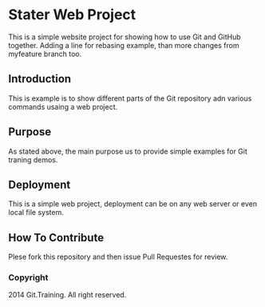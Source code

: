 # Stater Web Project

This is a simple website project for showing how to use Git and GitHub together. Adding a line for rebasing example, than
more changes from  myfeature branch too.

## Introduction

This is example is to show different parts of the Git repository adn various commands usaing a web project.

## Purpose

As stated above, the main purpose us to provide simple examples for Git traning demos.

## Deployment

This is a simple web project, deployment can be on any web server or even local file system.

## How To Contribute

Plese fork this repository and then issue Pull Requestes for review.

### Copyright

2014 Git.Training. All right reserved.